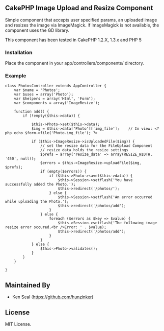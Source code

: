 ## CakePHP Image Upload and Resize Component

Simple component that accepts user specified params, an uploaded image and resizes the image
via ImageMagick. If ImageMagick is not available, the component uses the GD library.

This component has been tested in CakePHP 1.2.X, 1.3.x and PHP 5

### Installation
Place the component in your app/controllers/components/ directory.

### Example 

    class PhotosController extends AppController {
        var $name = 'Photos';
        var $uses = array('Photo');
        var $helpers = array('Html', 'Form');	
        var $components = array('ImageResize');

        function add() {
            if (!empty($this->data)) {

                $this->Photo->set($this->data);
                $img = $this->data['Photo']['img_file'];	// In view: <?php echo $form->file('Photo.img_file'); ?>

                if ($this->ImageResize->isUploadedFile($img)) {
                    // set the resize data for the FileUpload Component
                    // resize_data holds the resize settings
                    $prefs = array('resize_data' => array(RESIZE_WIDTH, '450', null));
                    $errors = $this->ImageResize->uploadFile($img, $prefs);
                    if (empty($errors)) {
                        if ($this->Photo->save($this->data)) {
                            $this->Session->setflash('You have successfully added the Photo.');
                            $this->redirect('/photos/');
                        } else {
                            $this->Session->setflash('An error occurred while uploading the Photo.');
                            $this->redirect('/photos/add');
                        } 
                    } else {
                        foreach ($errors as $key => $value) {
                            $this->Session->setflash('The following image resize error occured.<br />Error: ' . $value);
                            $this->redirect('/photos/add');
                        }
                    }
                } else {
                    $this->Photo->validates();
                }
            } 
        }

    }

## Maintained By

* Ken Seal (https://github.com/hunzinker)

## License

MIT License.
